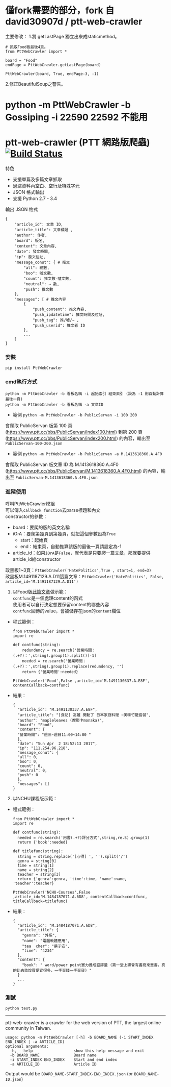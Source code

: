 # 僅fork需要的部分，fork 自 david30907d / ptt-web-crawler
主要修改：
1.將 getLastPage 獨立出來成staticmethod。
```
# 抓取Food板最後4頁。
from PttWebCrawler import *

board = "Food"
endPage = PttWebCrawler.getLastPage(board)

PttWebCrawler(board, True, endPage-3, -1)
```
2.修正BeautifulSoup之警告。



# python -m PttWebCrawler -b Gossiping -i 22590 22592 不能用
# ptt-web-crawler (PTT 網路版爬蟲) [![Build Status](https://travis-ci.org/david30907d/ptt-web-crawler.svg?branch=master)](https://travis-ci.org/david30907d/ptt-web-crawler)

特色

* 支援單篇及多篇文章抓取
* 過濾資料內空白、空行及特殊字元
* JSON 格式輸出
* 支援 Python 2.7 - 3.4

輸出 JSON 格式

    {
        "article_id": 文章 ID,
        "article_title": 文章標題 ,
        "author": 作者,
        "board": 板名,
        "content": 文章內容,
        "date": 發文時間,
        "ip": 發文位址,
        "message_conut": { # 推文
            "all": 總數,
            "boo": 噓文數,
            "count": 推文數-噓文數,
            "neutral": → 數,
            "push": 推文數
        },
        "messages": [ # 推文內容
            {
                "push_content": 推文內容,
                "push_ipdatetime": 推文時間及位址,
                "push_tag": 推/噓/→ ,
                "push_userid": 推文者 ID
            },
            ...
        ]
    }

### 安裝

    pip install PttWebCrawler


### cmd執行方式
    python -m PttWebCrawler -b 看板名稱 -i 起始索引 結束索引 (設為 -1 則自動計算最後一頁)
    python -m PttWebCrawler -b 看板名稱 -a 文章ID

* 範例
  `python -m PttWebCrawler -b PublicServan -i 100 200`

會爬取 PublicServan 板第 100 頁 (https://www.ptt.cc/bbs/PublicServan/index100.html) 到第 200 頁 (https://www.ptt.cc/bbs/PublicServan/index200.html) 的內容，輸出至 `PublicServan-100-200.json`

* 範例 `python -m PttWebCrawler -b PublicServan -a M.1413618360.A.4F0`

會爬取 PublicServan 板文章 ID 為 M.1413618360.A.4F0 (https://www.ptt.cc/bbs/PublicServan/M.1413618360.A.4F0.html) 的內容，輸出至 `PublicServan-M.1413618360.A.4F0.json`

### 進階使用

呼叫PttWebCrawler模組  
可以傳入`callback function`去parse標題和內文  
constructor的參數：  
  * board：要爬的版的英文名稱
  * iOrA：要爬第幾頁到第幾頁，就把這個參數設為`True`
    * start：起始頁
    * end：結束頁，自動推算該版的最後一頁請設定為-1
  * article_id：如果`iOrA`是`False`，就代表是只要爬一篇文章，那就要提供article_id給constructor

政黑板1~3頁：`PttWebCrawler('HatePolitics',True , start=1, end=3)`  
政黑板M.1491187129.A.D11這篇文章：`PttWebCrawler('HatePolitics', False, article_id='M.1491187129.A.D11')`

1. 以Food版[此篇文章](https://www.ptt.cc/bbs/Food/M.1491130337.A.E8F.html)做示範：  
`contfunc`是一個處理content的函式  
使用者可以自行決定想要保留content的哪些內容  
`contfunc`回傳的value，會被儲存在json的`content`欄位  

  * 程式範例：  

    ```
    from PttWebCrawler import *
    import re

    def contfunc(string):
    	redundency = re.search('營業時間：(.+?)：',string).group(1).split()[-1]
    	needed = re.search('營業時間：(.+?)：',string).group(1).replace(redundency, '')
    	return {'營業時間':needed}

    PttWebCrawler('Food',False ,article_id='M.1491130337.A.E8F', contentCallback=contfunc)  
    ```

  * 結果：  

    ```
    {
      "article_id": "M.1491130337.A.E8F",
      "article_title": "[食記] 高雄 開動了 日本家庭料理 ~美味竹籠套餐",
      "author": "mapleleaves (摩那卡monaka)",
      "board": "Food",
      "content": {
      "營業時間": "週三~週日11:00~14:00 "
      },
      "date": "Sun Apr  2 18:52:13 2017",
      "ip": "111.254.96.218",
      "message_conut": {
      "all": 0,
      "boo": 0,
      "count": 0,
      "neutral": 0,
      "push": 0
      },
      "messages": []
    }
    ```
2. 以NCHU課程版示範：

  * 程式範例：

    ```
    from PttWebCrawler import *
    import re

    def contfunc(string):
      needed = re.search('用書(.+?)評分方式',string,re.S).group(1)
      return {'book':needed}

    def titlefunc(string):
      string = string.replace('[心得] ', '').split('/')
      genra = string[0]
      time = string[1]
      name = string[2]
      teacher = string[3]
      return {'genra':genra, 'time':time, 'name':name, 'teacher':teacher}

    PttWebCrawler('NCHU-Courses',False ,article_id='M.1484187071.A.6D8', contentCallback=contfunc, titleCallback=titlefunc)
    ```
  * 結果：

    ```
    {
      "article_id": "M.1484187071.A.6D8",
      "article_title": {
        "genra": "外系",
        "name": "電腦軟體應用",
        "tea  cher": "蔡子安",
        "time": "4234"
      },
      "content": {
        "book": " word/power point實力養成暨評量 (第一堂上課會有書商來賣書，真的比去敦煌買便宜很多，一手交錢一手交貨) "
      }
      ...
    }
    ```


### 測試
    python test.py

***

ptt-web-crawler is a crawler for the web version of PTT, the largest online community in Taiwan.

    usage: python -m PttWebCrawler [-h] -b BOARD_NAME (-i START_INDEX END_INDEX | -a ARTICLE_ID)
    optional arguments:
      -h, --help                  show this help message and exit
      -b BOARD_NAME               Board name
      -i START_INDEX END_INDEX    Start and end index
      -a ARTICLE_ID               Article ID

Output would be `BOARD_NAME-START_INDEX-END_INDEX.json` (or `BOARD_NAME-ID.json`)
